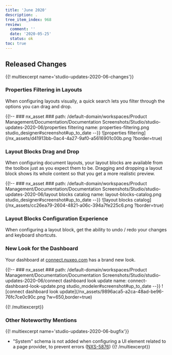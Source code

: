 ```yaml
---
title: 'June 2020'
description: .
tree_item_index: 968
review:
  comment: ''
  date: '2020-05-25'
  status: ok
toc: true
---
```


## Released Changes

{{! multiexcerpt name='studio-updates-2020-06-changes'}}

### Properties Filtering in Layouts

When configuring layouts visually, a quick search lets you filter through the options you can drag and drop.

{{!--     ### nx_asset ###
    path: /default-domain/workspaces/Product Management/Documentation/Documentation Screenshots/Studio/studio-updates-2020-06/properties filtering
    name: properties-filtering.png
    studio_designer#screenshot#up_to_date
--}}
![properties filtering](/nx_assets/d41913bb-0ac4-4a27-9af0-a5616901c00b.png ?border=true)

### Layout Blocks Drag and Drop

When configuring document layouts, your layout blocks are available from the toolbox just as you expect them to be. Dragging and dropping a layout block shows its whole content so that you get a more realistic preview.

{{!--     ### nx_asset ###
    path: /default-domain/workspaces/Product Management/Documentation/Documentation Screenshots/Studio/studio-updates-2020-06/layout blocks catalog
    name: layout-blocks-catalog.png
    studio_designer#screenshot#up_to_date
--}}
![layout blocks catalog](/nx_assets/cc26ea79-2604-4821-a06c-394a7fe225c6.png ?border=true)

### Layout Blocks Configuration Experience

When configuring a layout block, get the ability to undo / redo your changes and keyboard shortcuts.

### New Look for the Dashboard

Your dashboard at [connect.nuxeo.com](https://connect.nuxeo.com) has a brand new look.

{{!--     ### nx_asset ###
    path: /default-domain/workspaces/Product Management/Documentation/Documentation Screenshots/Studio/studio-updates-2020-06/connect dashboard look update
    name: connect-dashboard-look-update.png
    studio_modeler#screenshot#up_to_date
--}}
![connect dashboard look update](/nx_assets/9896aca5-a2ca-48ad-be96-76fc7ce0c90c.png ?w=650,border=true)

{{! /multiexcerpt}}

### Other Noteworthy Mentions

{{! multiexcerpt name='studio-updates-2020-06-bugfix'}}
- "System" schema is not added when configuring a UI element related to a page provider, to prevent errors ([NXS-5876](https://jira.nuxeo.com/browse/NXS-5876))
{{! /multiexcerpt}}
